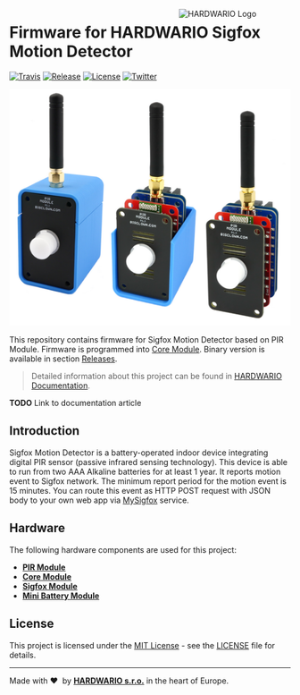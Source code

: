 <a href="https://www.hardwario.com/"><img src="https://www.hardwario.com/ci/assets/hw-logo.svg" width="200" alt="HARDWARIO Logo" align="right"></a>

# Firmware for HARDWARIO Sigfox Motion Detector

[![Travis](https://img.shields.io/travis/bigclownlabs/bcf-kit-sigfox-motion-detector/master.svg)](https://travis-ci.org/bigclownlabs/bcf-kit-sigfox-motion-detector)
[![Release](https://img.shields.io/github/release/bigclownlabs/bcf-kit-sigfox-motion-detector.svg)](https://github.com/bigclownlabs/bcf-kit-sigfox-motion-detector/releases)
[![License](https://img.shields.io/github/license/bigclownlabs/bcf-kit-sigfox-motion-detector.svg)](https://github.com/bigclownlabs/bcf-kit-sigfox-motion-detector/blob/master/LICENSE)
[![Twitter](https://img.shields.io/twitter/follow/hardwario_en.svg?style=social&label=Follow)](https://twitter.com/hardwario_en)

![Photo of Sigfox Motion Detector assembly](doc/sigfox-motion-detector-enclosures.png)

This repository contains firmware for Sigfox Motion Detector based on PIR Module.
Firmware is programmed into [Core Module](https://shop.bigclown.com/core-module).
Binary version is available in section [Releases](https://github.com/bigclownlabs/bcf-kit-sigfox-motion-detector/releases).

> Detailed information about this project can be found in [HARDWARIO Documentation](https://doc.bigclown.com).

**TODO** Link to documentation article

## Introduction

Sigfox Motion Detector is a battery-operated indoor device integrating digital PIR sensor (passive infrared sensing technology).
This device is able to run from two AAA Alkaline batteries for at least 1 year.
It reports motion event to Sigfox network.
The minimum report period for the motion event is 15 minutes.
You can route this event as HTTP POST request with JSON body to your own web app via [MySigfox](https://www.mysigfox.com) service.

## Hardware

The following hardware components are used for this project:

* **[PIR Module](https://shop.bigclown.com/pir-module)**
* **[Core Module](https://shop.bigclown.com/core-module)**
* **[Sigfox Module](https://shop.bigclown.com/sigfox-module)**
* **[Mini Battery Module](https://shop.bigclown.com/mini-battery-module)**

## License

This project is licensed under the [MIT License](https://opensource.org/licenses/MIT/) - see the [LICENSE](LICENSE) file for details.

---

Made with &#x2764;&nbsp; by [**HARDWARIO s.r.o.**](https://www.hardwario.com/) in the heart of Europe.
